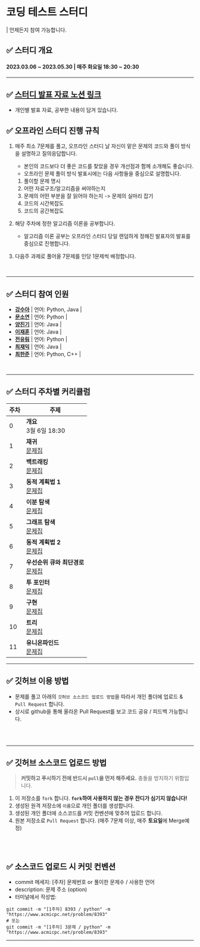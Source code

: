 
# 코딩 테스트 스터디
| 언제든지 참여 가능합니다.

## ✅ 스터디 개요
#### 2023.03.06 ~ 2023.05.30 | 매주 화요일 18:30 ~ 20:30
<!-- #### 2차: 2023.07.29 ~ -->
---
## ✅ [스터디 발표 자료 노션 링크](https://gkswns3708.notion.site/2d7ea7afde964bd6b20880b1ed420cfd)
- 개인별 발표 자료, 공부한 내용이 담겨 있습니다. 

## ✅ 오프라인 스터디 진행 규칙
1. 매주 최소 7문제를 풀고, 오프라인 스터디 날 자신이 맡은 문제의 코드와 풀이 방식을 설명하고 질의응답합니다.
    - 본인의 코드보다 더 좋은 코드를 찾았을 경우 개선점과 함께 소개해도 좋습니다.
    - 오프라인 문제 풀이 방식 발표시에는 다음 사항들을 중심으로 설명합니다.
	1. 풀이할 문제 명시
	2. 어떤 자료구조/알고리즘을 써야하는지
	3. 문제의 어떤 부분을 잘 읽어야 하는지 -> 문제의 실마리 잡기
	4. 코드의 시간복잡도
	5. 코드의 공간복잡도
	
2. 해당 주차에 정한 알고리즘 이론을 공부합니다.
	- 알고리즘 이론 공부는 오프라인 스터디 당일 랜덤하게 정해진 발표자의 발표를 중심으로 진행합니다.
	
3. 다음주 과제로 풀어올 7문제를 인당 1문제씩 배정합니다.

<br />

---

## ✅ 스터디 참여 인원
- [**강수아**](https://github.com/suakang17) | 언어: Python, Java | 
- [**문소연**](https://github.com/dotz0ver) | 언어: Python | 
- [**양진기**](https://github.com/82User) | 언어: Java | 
- [**이재훈**](https://github.com/abc5259) | 언어: Java | 
- [**전유림**](https://github.com/Jyurim) | 언어: Python | 
- [**최재익**](https://github.com/Choijake) | 언어: Java | 
- [**최한준**](https://github.com/gkswns3708) | 언어: Python, C++ | 
<!-- [**김현지**](https://github.com/hjjj99) | 언어: Java | 2차
- [**이지우**](https://github.com/leeejw00) | 언어: Java | 2차
- [**정소영**](https://github.com/so2043) | 언어: Java | 2차
  - [**최연준**](https://github.com/yeonjun21) | 언어: Java | 2차 -->

<br />

---

## ✅ 스터디 주차별 커리큘럼
| 주차 | 주제 |
|---|---|
| 0 |  **개요** <br>3월 6일 18:30
| 1 |  **재귀**  <br>[문제집](https://www.acmicpc.net/group/workbook/view/17110/54696) |
| 2 |  **백트래킹** <br>[문제집](https://www.acmicpc.net/group/workbook/view/17110/55025) |
| 3 |  **동적 계획법 1** <br>[문제집](https://www.acmicpc.net/group/workbook/view/17110/55027) |
| 4 |  **이분 탐색** <br>[문제집](https://www.acmicpc.net/group/workbook/view/17110/55927) |
| 5 |  **그래프 탐색** <br>[문제집](https://www.acmicpc.net/group/workbook/view/17110/56306) |
| 6 | **동적 계획법 2** <br>[문제집](https://www.acmicpc.net/group/workbook/view/17110/56649) |
| 7 | **우선순위 큐와 최단경로** <br>[문제집](https://www.acmicpc.net/group/workbook/view/17110/56853)  |
| 8 | **투 포인터** <br>[문제집](https://www.acmicpc.net/group/workbook/view/17110/57279)  |
| 9 | **구현** <br>[문제집](https://www.acmicpc.net/group/workbook/view/17110/57544)  |
| 10 | **트리** <br>[문제집](https://www.acmicpc.net/group/workbook/view/17110/57906)  |
| 11 | **유니온파인드** <br>[문제집](https://www.acmicpc.net/group/workbook/view/17110/58008)  |

---
## ✅ 깃허브 이용 방법
- 문제를 풀고 아래의 `깃허브 소스코드 업로드 방법`을 따라서 개인 폴더에 업로드 & `Pull Request` 합니다.
- 상시로 github을 통해 올라온 Pull Request를 보고 코드 공유 / 피드백 가능합니다.

<br />
<br />

---

## ✅ 깃허브 소스코드 업로드 방법
> **커밋하고 푸시하기 전에 반드시 `pull`을 먼저 해주세요.** 충돌을 방지하기 위함입니다.
1. 이 저장소를 `fork` 합니다. **`fork`하여 사용하지 않는 경우 잔디가 심기지 않습니다!**
2. 생성된 원격 저장소에 `이름`으로 개인 폴더를 생성합니다.
3. 생성된 개인 폴더에 소스코드를 커밋 컨벤션에 맞추어 업로드 합니다.
4. 원본 저장소로 `Pull Request` 합니다. (매주 7문제 이상, 매주 **토요일**에 Merge예정)

<br />
<br />

## ✅ 소스코드 업로드 시 커밋 컨벤션
- commit 메세지: [주차] 문제번호 or 풀이한 문제수 / 사용한 언어
- description: 문제 주소 (option)
- 터미널에서 작성법: 
```
git commit -m "[1주차] 8393 / python" -m "https://www.acmicpc.net/problem/8393"
# 또는
git commit -m "[1주차] 3문제 / python" -m "https://www.acmicpc.net/problem/8393"
```
---

